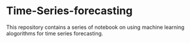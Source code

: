 # Time-Series-forecasting

This repository contains a series of notebook on using machine learning alogorithms for time series forecasting.
